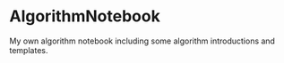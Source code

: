 # AlgorithmNotebook
My own algorithm notebook including some algorithm introductions and templates.
